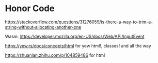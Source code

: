 # Honor Code

https://stackoverflow.com/questions/31276059/is-there-a-way-to-trim-a-string-without-allocating-another-one

Wasm:
https://developer.mozilla.org/en-US/docs/Web/API/InputEvent

https://yew.rs/docs/concepts/html for yew html!, classes! and all the way

https://zhuanlan.zhihu.com/p/104859486 for html